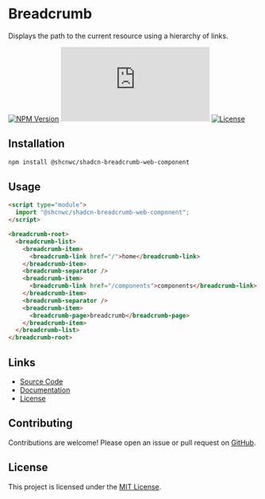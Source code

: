 # Breadcrumb

Displays the path to the current resource using a hierarchy of links.

[![NPM Version](https://img.shields.io/npm/v/@shcnwc/shadcn-breadcrumb-web-component.svg)](https://www.npmjs.com/package/@shcnwc/shadcn-breadcrumb-web-component)
[![Package Size](https://img.badgesize.io/https://unpkg.com/@shcnwc/shadcn-breadcrumb-web-component/index.js?compression=gzip)](https://www.npmjs.com/package/@shcnwc/shadcn-breadcrumb-web-component)
[![License](https://img.shields.io/npm/l/@shcnwc/shadcn-breadcrumb-web-component.svg)](https://github.com/shcnwc/shadcn-web-components/blob/main/LICENSE)


## Installation

```bash
npm install @shcnwc/shadcn-breadcrumb-web-component
```

## Usage

```html
<script type="module">
  import "@shcnwc/shadcn-breadcrumb-web-component";
</script>

<breadcrumb-root>
  <breadcrumb-list>
    <breadcrumb-item>
      <breadcrumb-link href="/">home</breadcrumb-link>
    </breadcrumb-item>
    <breadcrumb-separator />
    <breadcrumb-item>
      <breadcrumb-link href="/components">components</breadcrumb-link>
    </breadcrumb-item>
    <breadcrumb-separator />
    <breadcrumb-item>
      <breadcrumb-page>breadcrumb</breadcrumb-page>
    </breadcrumb-item>
  </breadcrumb-list>
</breadcrumb-root>
```

## Links

- [Source Code](https://github.com/shcnwc/shadcn-web-components/tree/main/dist/breadcrumb)
- [Documentation](https://github.com/shcnwc/shadcn-web-components)
- [License](https://github.com/shcnwc/shadcn-web-components/blob/main/LICENSE)

## Contributing

Contributions are welcome! Please open an issue or pull request on [GitHub](https://github.com/shcnwc/shadcn-web-components).

## License

This project is licensed under the [MIT License](https://github.com/shcnwc/shadcn-web-components/blob/main/LICENSE).
